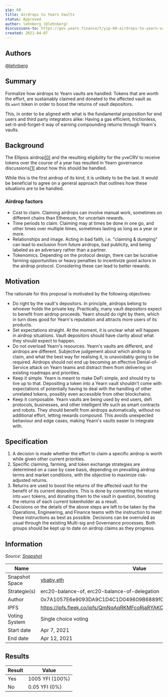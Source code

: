 ```yaml
---
yip: 60
title: Airdrops to Yearn Vaults
status: Approved
author: lehnberg (@lehnberg)
discussions-to: https://gov.yearn.finance/t/yip-60-airdrops-to-yearn-vaults/10356
created: 2021-04-07
---
```


## Authors

[@lehnberg](https://gov.yearn.finance/u/lehnberg)

## Summary

Formalize how airdrops to Yearn vaults are handled: Tokens that are worth the effort, are sustainably claimed and donated to the affected vault as its `want` token in order to boost the returns of vault depositors.

This, in order to be aligned with what is the fundamental proposition for end users and third party integrators alike: Having a gas efficient, frictionless, set-it-and-forget-it way of earning compounding returns through Yearn's vaults.

## Background

The Ellipsis airdrop[[0]](https://gov.yearn.finance/t/yip-60-airdrops-to-yearn-vaults/10356#References) and the resulting eligibility for the yveCRV to receive tokens over the course of a year has resulted in Yearn governance discussions[[1]](https://gov.yearn.finance/t/yip-60-airdrops-to-yearn-vaults/10356#References) about how this should be handled.

While this is the first airdrop of its kind, it is unlikely to be the last. It would be beneficial to agree on a general approach that outlines how these situations are to be handled.

### Airdrop factors

- Cost to claim. Claiming airdrops can involve manual work, sometimes on different chains than Ethereum, for uncertain rewards.
- Time periods to claim. Claiming may at times be done in one go, and other times over multiple times, sometimes lasting as long as a year or more.
- Relationships and image. Acting in bad faith, i.e. "claiming & dumping" can lead to exclusion from future airdrops, bad publicity, and being labeled as an adversary rather than a partner.
- Tokenomics. Depending on the protocol design, there can be lucrative farming opportunities or heavy penalties to incentivize good actors in the airdrop protocol. Considering these can lead to better rewards.

## Motivation

The rationale for this proposal is motivated by the following objectives:

- Do right by the vault's depositors. In principle, airdrops belong to whoever holds the private key. Practically, many vault depositors expect to benefit from airdrop proceeds. Yearn should do right by them, which in turn does good for Yearn's reputation and attracts more users of its products.
- Set expectations straight. At the moment, it is unclear what will happen in airdrop situations. Vault depositors should have clarity about what they should expect to happen.
- Do not overload Yearn's resources. Yearn's vaults are different, and airdrops are different. Subjective judgement about which airdrop to claim, and what the best way for realising it, is unavoidably going to be required. Airdrops should not end up becoming an effective Denial-of-Service attack on Yearn teams and distract them from delivering on existing roadmaps and priorities.
- Keep it simple. Yearn is meant to make DeFi simple, and should try to live up to that. Depositing a token into a Yearn vault shouldn't come with expectations of potentially having to deal with the handling of other unrelated tokens, possibly even accessible from other blockchains.
- Keep it composable. Yearn vaults are being used by end users, defi protocols, businesses, and other intelligent life such as smart contracts and robots. They should benefit from airdrops automatically, without no additional effort, letting rewards compound. This avoids unexpected behaviour and edge cases, making Yearn's vaults easier to integrate with.

## Specification

1. A decision is made whether the effort to claim a specific airdrop is worth while given other current priorities.
1. Specific claiming, farming, and token exchange strategies are determined on a case by case basis, depending on prevailing airdrop terms and market conditions, with the objective to maximize risk-adjusted returns.
1. Returns are used to boost the returns of the affected vault for the benefit of its current depositors. This is done by converting the returns into `want` tokens, and donating them to the vault in question, boosting the returns of each current tokenholder as a result.
1. Decisions on the details of the above steps are left to be taken by the Operations, Engineering, and Finance teams with the instruction to meet these instructions as best as possible. Decisions can be overruled as usual through the existing Multi-sig and Governance processes. Both groups should be kept up to date on airdrop claims as they progress.



## Information

_Source: [Snapshot](https://snapshot.org/#/ybaby.eth/proposal/QmNqAqRKMFcoRjaRYAKCVETij6sjJ4S1293kbpYDMVvcjB)_

| Name          | Value                                                                     |
| ------------- | ------------------------------------------------------------------------- |
| Snapshot Space | [ybaby.eth](https://snapshot.org/#/ybaby.eth)                            |
| Strategie(s)  | erc20-balance-of, erc20-balance-of-delegation                             |
| Author        | 0x7A1057E6e9093DA9C1D4C1D049609B6889fC4c67                                |
| IPFS          | https://ipfs.fleek.co/ipfs/QmNqAqRKMFcoRjaRYAKCVETij6sjJ4S1293kbpYDMVvcjB |
| Voting System | Single choice voting                                                      |
| Start date    | Apr 7, 2021                                                               |
| End date      | Apr 12, 2021                                                              |

## Results

| Result | Value           |
| ------ | --------------- |
| Yes    | 1005 YFI (100%) |
| No     | 0.05 YFI (0%)   |
